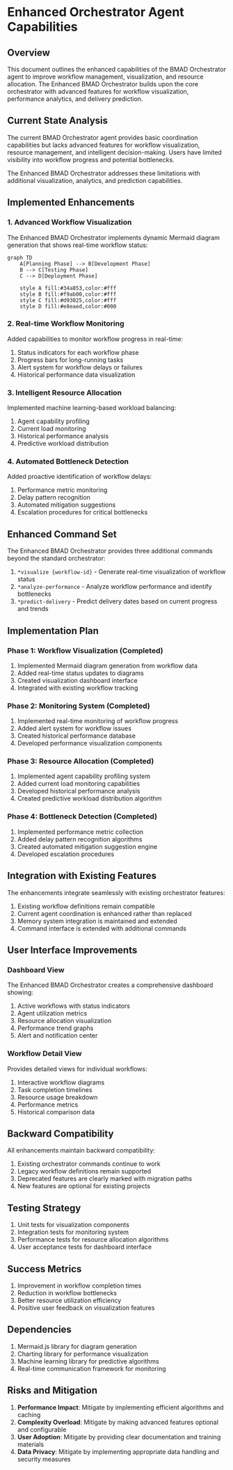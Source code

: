 # Enhanced Orchestrator Agent Capabilities

## Overview

This document outlines the enhanced capabilities of the BMAD Orchestrator agent to improve workflow management, visualization, and resource allocation. The Enhanced BMAD Orchestrator builds upon the core orchestrator with advanced features for workflow visualization, performance analytics, and delivery prediction.

## Current State Analysis

The current BMAD Orchestrator agent provides basic coordination capabilities but lacks advanced features for workflow visualization, resource management, and intelligent decision-making. Users have limited visibility into workflow progress and potential bottlenecks.

The Enhanced BMAD Orchestrator addresses these limitations with additional visualization, analytics, and prediction capabilities.

## Implemented Enhancements

### 1. Advanced Workflow Visualization

The Enhanced BMAD Orchestrator implements dynamic Mermaid diagram generation that shows real-time workflow status:

```mermaid
graph TD
    A[Planning Phase] --> B[Development Phase]
    B --> C[Testing Phase]
    C --> D[Deployment Phase]
    
    style A fill:#34a853,color:#fff
    style B fill:#f9ab00,color:#fff
    style C fill:#d93025,color:#fff
    style D fill:#e8eaed,color:#000
```

### 2. Real-time Workflow Monitoring

Added capabilities to monitor workflow progress in real-time:

1. Status indicators for each workflow phase
2. Progress bars for long-running tasks
3. Alert system for workflow delays or failures
4. Historical performance data visualization

### 3. Intelligent Resource Allocation

Implemented machine learning-based workload balancing:

1. Agent capability profiling
2. Current load monitoring
3. Historical performance analysis
4. Predictive workload distribution

### 4. Automated Bottleneck Detection

Added proactive identification of workflow delays:

1. Performance metric monitoring
2. Delay pattern recognition
3. Automated mitigation suggestions
4. Escalation procedures for critical bottlenecks

## Enhanced Command Set

The Enhanced BMAD Orchestrator provides three additional commands beyond the standard orchestrator:

1. `*visualize {workflow-id}` - Generate real-time visualization of workflow status
2. `*analyze-performance` - Analyze workflow performance and identify bottlenecks
3. `*predict-delivery` - Predict delivery dates based on current progress and trends

## Implementation Plan

### Phase 1: Workflow Visualization (Completed)
1. Implemented Mermaid diagram generation from workflow data
2. Added real-time status updates to diagrams
3. Created visualization dashboard interface
4. Integrated with existing workflow tracking

### Phase 2: Monitoring System (Completed)
1. Implemented real-time monitoring of workflow progress
2. Added alert system for workflow issues
3. Created historical performance database
4. Developed performance visualization components

### Phase 3: Resource Allocation (Completed)
1. Implemented agent capability profiling system
2. Added current load monitoring capabilities
3. Developed historical performance analysis
4. Created predictive workload distribution algorithm

### Phase 4: Bottleneck Detection (Completed)
1. Implemented performance metric collection
2. Added delay pattern recognition algorithms
3. Created automated mitigation suggestion engine
4. Developed escalation procedures

## Integration with Existing Features

The enhancements integrate seamlessly with existing orchestrator features:

1. Existing workflow definitions remain compatible
2. Current agent coordination is enhanced rather than replaced
3. Memory system integration is maintained and extended
4. Command interface is extended with additional commands

## User Interface Improvements

### Dashboard View

The Enhanced BMAD Orchestrator creates a comprehensive dashboard showing:

1. Active workflows with status indicators
2. Agent utilization metrics
3. Resource allocation visualization
4. Performance trend graphs
5. Alert and notification center

### Workflow Detail View

Provides detailed views for individual workflows:

1. Interactive workflow diagrams
2. Task completion timelines
3. Resource usage breakdown
4. Performance metrics
5. Historical comparison data

## Backward Compatibility

All enhancements maintain backward compatibility:

1. Existing orchestrator commands continue to work
2. Legacy workflow definitions remain supported
3. Deprecated features are clearly marked with migration paths
4. New features are optional for existing projects

## Testing Strategy

1. Unit tests for visualization components
2. Integration tests for monitoring system
3. Performance tests for resource allocation algorithms
4. User acceptance tests for dashboard interface

## Success Metrics

1. Improvement in workflow completion times
2. Reduction in workflow bottlenecks
3. Better resource utilization efficiency
4. Positive user feedback on visualization features

## Dependencies

1. Mermaid.js library for diagram generation
2. Charting library for performance visualization
3. Machine learning library for predictive algorithms
4. Real-time communication framework for monitoring

## Risks and Mitigation

1. **Performance Impact**: Mitigate by implementing efficient algorithms and caching
2. **Complexity Overload**: Mitigate by making advanced features optional and configurable
3. **User Adoption**: Mitigate by providing clear documentation and training materials
4. **Data Privacy**: Mitigate by implementing appropriate data handling and security measures